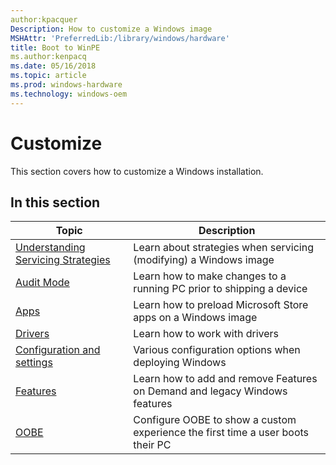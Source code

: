 ```yaml
---
author:kpacquer
Description: How to customize a Windows image
MSHAttr: 'PreferredLib:/library/windows/hardware'
title: Boot to WinPE
ms.author:kenpacq
ms.date: 05/16/2018
ms.topic: article
ms.prod: windows-hardware
ms.technology: windows-oem
---
```


# Customize

This section covers how to customize a Windows installation.

## In this section

| Topic | Description |
|  --- | ---  |
| [Understanding Servicing Strategies](understanding-servicing-strategies.md) | Learn about strategies when servicing (modifying) a Windows image |
| [Audit Mode](audit-mode-overview.md) | Learn how to make changes to a running PC prior to shipping a device |
| [Apps](windows-customize-apps.md) | Learn how to preload Microsoft Store apps on a Windows image |
| [Drivers](device-drivers-and-deployment-overview.md) | Learn how to work with drivers |
| [Configuration and settings](configuration-and-settings.md) | Various configuration options when deploying Windows |
| [Features](windows-features.md) | Learn how to add and remove Features on Demand and legacy Windows features |
| [OOBE](configure-oobexml.md) | Configure OOBE to show a custom experience the first time a user boots their PC |
